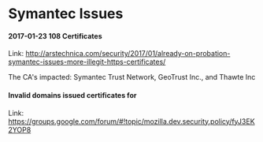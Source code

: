 # Symantec Issues

#### 2017-01-23 108 Certificates

Link: http://arstechnica.com/security/2017/01/already-on-probation-symantec-issues-more-illegit-https-certificates/

The CA's impacted: Symantec Trust Network, GeoTrust Inc., and Thawte Inc

#### Invalid domains issued certificates for

Link: https://groups.google.com/forum/#!topic/mozilla.dev.security.policy/fyJ3EK2YOP8

